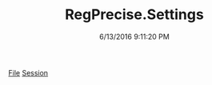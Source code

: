 ﻿---
title: RegPrecise.Settings
date: 6/13/2016 9:11:20 PM
---

[File](T-RegPrecise.Settings.File.html)
[Session](T-RegPrecise.Settings.Session.html)

